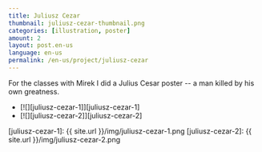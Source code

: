 ```yaml
---
title: Juliusz Cezar
thumbnail: juliusz-cezar-thumbnail.png
categories: [illustration, poster]
amount: 2
layout: post.en-us
language: en-us
permalink: /en-us/project/juliusz-cezar
---
```


For the classes with Mirek I did a Julius Cesar poster -- a man killed by his own greatness.

* [![][juliusz-cezar-1]][juliusz-cezar-1]
* [![][juliusz-cezar-2]][juliusz-cezar-2]

[juliusz-cezar-1]: {{ site.url }}/img/juliusz-cezar-1.png
[juliusz-cezar-2]: {{ site.url }}/img/juliusz-cezar-2.png